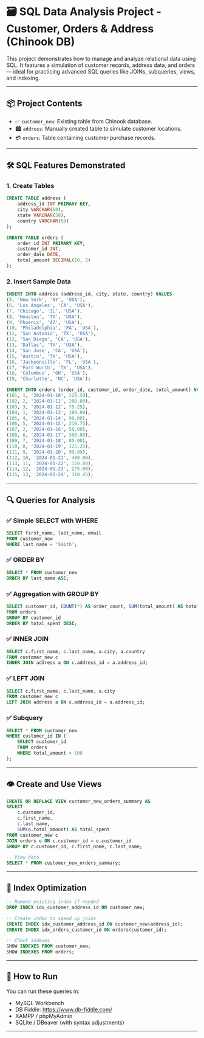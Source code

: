 # 🗃️ SQL Data Analysis Project - Customer, Orders & Address (Chinook DB)

This project demonstrates how to manage and analyze relational data using SQL. It features a simulation of customer records, address data, and orders — ideal for practicing advanced SQL queries like JOINs, subqueries, views, and indexing.

---

## 📦 Project Contents

- ✅ `customer_new`: Existing table from Chinook database.
- 🏙️ `address`: Manually created table to simulate customer locations.
- 💳 `orders`: Table containing customer purchase records.

---

## 🛠️ SQL Features Demonstrated

### 1. Create Tables

```sql
CREATE TABLE address (
    address_id INT PRIMARY KEY,
    city VARCHAR(50),
    state VARCHAR(50),
    country VARCHAR(50)
);

CREATE TABLE orders (
    order_id INT PRIMARY KEY,
    customer_id INT,
    order_date DATE,
    total_amount DECIMAL(10, 2)
);
```

### 2. Insert Sample Data

```sql
INSERT INTO address (address_id, city, state, country) VALUES
(5, 'New York', 'NY', 'USA'),
(6, 'Los Angeles', 'CA', 'USA'),
(7, 'Chicago', 'IL', 'USA'),
(8, 'Houston', 'TX', 'USA'),
(9, 'Phoenix', 'AZ', 'USA'),
(10, 'Philadelphia', 'PA', 'USA'),
(11, 'San Antonio', 'TX', 'USA'),
(12, 'San Diego', 'CA', 'USA'),
(13, 'Dallas', 'TX', 'USA'),
(14, 'San Jose', 'CA', 'USA'),
(15, 'Austin', 'TX', 'USA'),
(16, 'Jacksonville', 'FL', 'USA'),
(17, 'Fort Worth', 'TX', 'USA'),
(18, 'Columbus', 'OH', 'USA'),
(19, 'Charlotte', 'NC', 'USA');

INSERT INTO orders (order_id, customer_id, order_date, total_amount) VALUES
(101, 1, '2024-01-10', 120.50),
(102, 2, '2024-01-11', 200.00),
(103, 3, '2024-01-12', 75.25),
(104, 1, '2024-01-13', 180.00),
(105, 4, '2024-01-14', 90.00),
(106, 5, '2024-01-15', 210.75),
(107, 2, '2024-01-16', 50.00),
(108, 6, '2024-01-17', 300.00),
(109, 7, '2024-01-18', 85.00),
(110, 8, '2024-01-19', 125.25),
(111, 9, '2024-01-20', 99.99),
(112, 10, '2024-01-21', 400.00),
(113, 11, '2024-01-22', 150.00),
(114, 12, '2024-01-23', 275.00),
(115, 13, '2024-01-24', 310.45);
```

---

## 🔍 Queries for Analysis

### ✅ Simple SELECT with WHERE
```sql
SELECT first_name, last_name, email
FROM customer_new
WHERE last_name = 'Smith';
```

### ✅ ORDER BY
```sql
SELECT * FROM customer_new
ORDER BY last_name ASC;
```

### ✅ Aggregation with GROUP BY
```sql
SELECT customer_id, COUNT(*) AS order_count, SUM(total_amount) AS total_spent
FROM orders
GROUP BY customer_id
ORDER BY total_spent DESC;
```

### ✅ INNER JOIN
```sql
SELECT c.first_name, c.last_name, a.city, a.country
FROM customer_new c
INNER JOIN address a ON c.address_id = a.address_id;
```

### ✅ LEFT JOIN
```sql
SELECT c.first_name, c.last_name, a.city
FROM customer_new c
LEFT JOIN address a ON c.address_id = a.address_id;
```

### ✅ Subquery
```sql
SELECT * FROM customer_new
WHERE customer_id IN (
    SELECT customer_id
    FROM orders
    WHERE total_amount > 100
);
```

---

## 👁️ Create and Use Views

```sql
CREATE OR REPLACE VIEW customer_new_orders_summary AS
SELECT 
    c.customer_id, 
    c.first_name, 
    c.last_name, 
    SUM(o.total_amount) AS total_spent
FROM customer_new c
JOIN orders o ON c.customer_id = o.customer_id
GROUP BY c.customer_id, c.first_name, c.last_name;

-- View data
SELECT * FROM customer_new_orders_summary;
```

---

## 🚀 Index Optimization

```sql
-- Remove existing index if needed
DROP INDEX idx_customer_address_id ON customer_new;

-- Create index to speed up joins
CREATE INDEX idx_customer_address_id ON customer_new(address_id);
CREATE INDEX idx_orders_customer_id ON orders(customer_id);

-- Check indexes
SHOW INDEXES FROM customer_new;
SHOW INDEXES FROM orders;
```

---

## 🧪 How to Run

You can run these queries in:

- MySQL Workbench
- DB Fiddle: https://www.db-fiddle.com/
- XAMPP / phpMyAdmin
- SQLite / DBeaver (with syntax adjustments)

---
